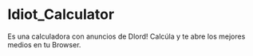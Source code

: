 # Idiot_Calculator
Es una calculadora con anuncios de Dlord! Calcúla y te abre los mejores medios en tu Browser.
